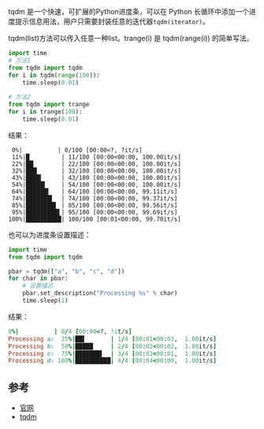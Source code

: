 tqdm 是一个快速，可扩展的Python进度条，可以在 Python 长循环中添加一个进度提示信息用法，用户只需要封装任意的迭代器`tqdm(iterator)`。

tqdm(list)方法可以传入任意一种list。trange(i) 是 tqdm(range(i)) 的简单写法。

```python
import time
# 方法1
from tqdm import tqdm  
for i in tqdm(range(100)):  
    time.sleep(0.01)
    
# 方法2
from tqdm import trange
for i in trange(100):
    time.sleep(0.01) 
```

结果：

```
 0%|          | 0/100 [00:00<?, ?it/s]
 11%|█         | 11/100 [00:00<00:00, 100.00it/s]
 22%|██▏       | 22/100 [00:00<00:00, 100.00it/s]
 32%|███▏      | 32/100 [00:00<00:00, 100.00it/s]
 43%|████▎     | 43/100 [00:00<00:00, 100.00it/s]
 54%|█████▍    | 54/100 [00:00<00:00, 100.00it/s]
 64%|██████▍   | 64/100 [00:00<00:00, 99.11it/s] 
 74%|███████▍  | 74/100 [00:00<00:00, 99.37it/s]
 85%|████████▌ | 85/100 [00:00<00:00, 99.56it/s]
 95%|█████████▌| 95/100 [00:00<00:00, 99.69it/s]
100%|██████████| 100/100 [00:01<00:00, 99.70it/s]
```

也可以为进度条设置描述：

```python
import time
from tqdm import tqdm

pbar = tqdm(["a", "b", "c", "d"])  
for char in pbar:  
    # 设置描述
    pbar.set_description("Processing %s" % char)
    time.sleep(1)
```

结果：

```ruby
0%|          | 0/4 [00:00<?, ?it/s]
Processing a:  25%|██▌       | 1/4 [00:01<00:03,  1.00it/s]
Processing b:  50%|█████     | 2/4 [00:02<00:02,  1.00it/s]
Processing c:  75%|███████▌  | 3/4 [00:03<00:01,  1.00it/s]
Processing d: 100%|██████████| 4/4 [00:04<00:00,  1.00it/s]
```

## 参考

- [官网](https://pypi.org/project/tqdm/)
- [tqdm](https://www.jianshu.com/p/21cf48be6bf6)

